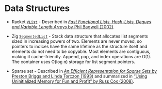 # Data Structures

- Racket [`VList`](https://docs.racket-lang.org/functional-data-structures/VList.html) -
  Described in [*Fast Functional Lists, Hash-Lists, Deques and Variable Length Arrays* by Phil Bagwell (2002)](https://infoscience.epfl.ch/record/52465).

- Zig [`SegmentedList`](https://github.com/ziglang/zig/blob/master/lib/std/segmented_list.zig) -
  Stack data structure that allocates list segments sized in increasing powers
  of two. Elements are never moved, so pointers to indices have the same
  lifetime as the structure itself and elements do not need to be copyable. Most
  elements are contiguous, making it cache-friendly. Append, pop, and index
  operations are O(1). The container uses O(log n) storage for list segment
  pointers.

- Sparse set -
  Described in [*An Efficient Representation for Sparse Sets* by Preston Briggs and Linda Torczon (1993)](https://dl.acm.org/doi/10.1145/176454.176484)
  and summarized in [“Using Uninitialized Memory for Fun and Profit” by Russ Cox (2008)](https://research.swtch.com/sparse).
